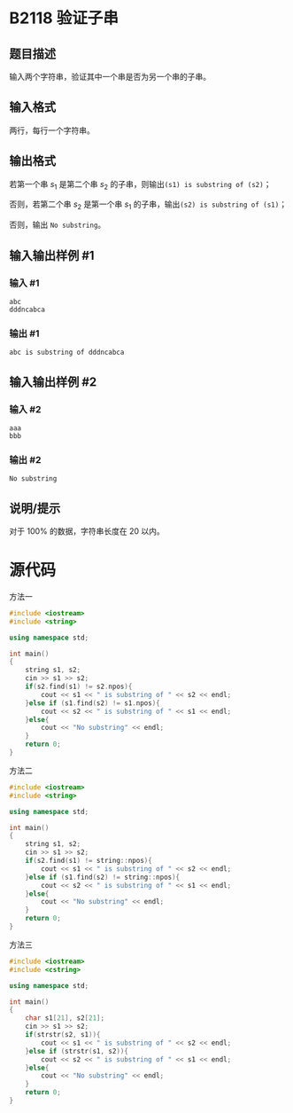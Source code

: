 # B2118 验证子串

## 题目描述

输入两个字符串，验证其中一个串是否为另一个串的子串。

## 输入格式

两行，每行一个字符串。

## 输出格式

若第一个串 $s_1$ 是第二个串 $s_2$ 的子串，则输出`(s1) is substring of (s2)`；

否则，若第二个串 $s_2$ 是第一个串 $s_1$ 的子串，输出`(s2) is substring of (s1)`；

否则，输出 `No substring`。

## 输入输出样例 #1

### 输入 #1

```
abc
dddncabca
```

### 输出 #1

```
abc is substring of dddncabca
```

## 输入输出样例 #2

### 输入 #2

```
aaa
bbb
```

### 输出 #2

```
No substring
```

## 说明/提示

对于 $100 \%$ 的数据，字符串长度在 $20$ 以内。



# 源代码

方法一

```cpp
#include <iostream>
#include <string>

using namespace std;

int main()
{
    string s1, s2;
    cin >> s1 >> s2;
    if(s2.find(s1) != s2.npos){
        cout << s1 << " is substring of " << s2 << endl;
    }else if (s1.find(s2) != s1.npos){
        cout << s2 << " is substring of " << s1 << endl;        
    }else{
        cout << "No substring" << endl;
    }
    return 0;
}
```

方法二

```cpp
#include <iostream>
#include <string>

using namespace std;

int main()
{
    string s1, s2;
    cin >> s1 >> s2;
    if(s2.find(s1) != string::npos){
        cout << s1 << " is substring of " << s2 << endl;
    }else if (s1.find(s2) != string::npos){
        cout << s2 << " is substring of " << s1 << endl;        
    }else{
        cout << "No substring" << endl;
    }
    return 0;
}
```

方法三

```cpp
#include <iostream>
#include <cstring>

using namespace std;

int main()
{
    char s1[21], s2[21];
    cin >> s1 >> s2;
    if(strstr(s2, s1)){
        cout << s1 << " is substring of " << s2 << endl;
    }else if (strstr(s1, s2)){
        cout << s2 << " is substring of " << s1 << endl;        
    }else{
        cout << "No substring" << endl;
    }
    return 0;
}
```

